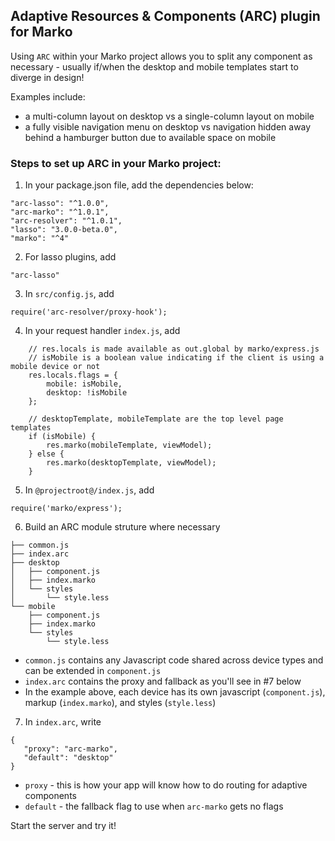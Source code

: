 ## Adaptive Resources & Components (ARC) plugin for Marko

Using `ARC` within your Marko project allows you to split any component as necessary - usually if/when the desktop and mobile templates start to diverge in design! 

Examples include: 
- a multi-column layout on desktop vs a single-column layout on mobile
- a fully visible navigation menu on desktop vs navigation hidden away behind a hamburger button due to available space on mobile

### Steps to set up ARC in your Marko project:

1.  In your package.json file, add the dependencies below:

```
"arc-lasso": "^1.0.0",
"arc-marko": "^1.0.1",
"arc-resolver": "^1.0.1",
"lasso": "3.0.0-beta.0",
"marko": "^4"
```

2. For lasso plugins, add 
```
"arc-lasso"
```

3. In `src/config.js`, add 
```
require('arc-resolver/proxy-hook');
```

4. In your request handler `index.js`, add
```
    // res.locals is made available as out.global by marko/express.js
    // isMobile is a boolean value indicating if the client is using a mobile device or not
    res.locals.flags = {
        mobile: isMobile,
        desktop: !isMobile
    };

    // desktopTemplate, mobileTemplate are the top level page templates
    if (isMobile) {
        res.marko(mobileTemplate, viewModel);
    } else {
        res.marko(desktopTemplate, viewModel);
    }

```

5. In `@projectroot@/index.js`, add
```
require('marko/express');
```

6. Build an ARC module struture where necessary 
```
├── common.js
├── index.arc
├── desktop
│   ├── component.js
│   ├── index.marko
│   └── styles
│       └── style.less
└── mobile
    ├── component.js
    ├── index.marko
    └── styles
        └── style.less
```
- `common.js` contains any Javascript code shared across device types and can be extended in `component.js`
- `index.arc` contains the proxy and fallback as you'll see in #7 below
- In the example above, each device has its own javascript (`component.js`), markup (`index.marko`), and styles (`style.less`)

7. In `index.arc`, write
```
{
   "proxy": "arc-marko",
   "default": "desktop"
}
```
- `proxy` - this is how your app will know how to do routing for adaptive components
- `default` - the fallback flag to use when `arc-marko` gets no flags

Start the server and try it!

